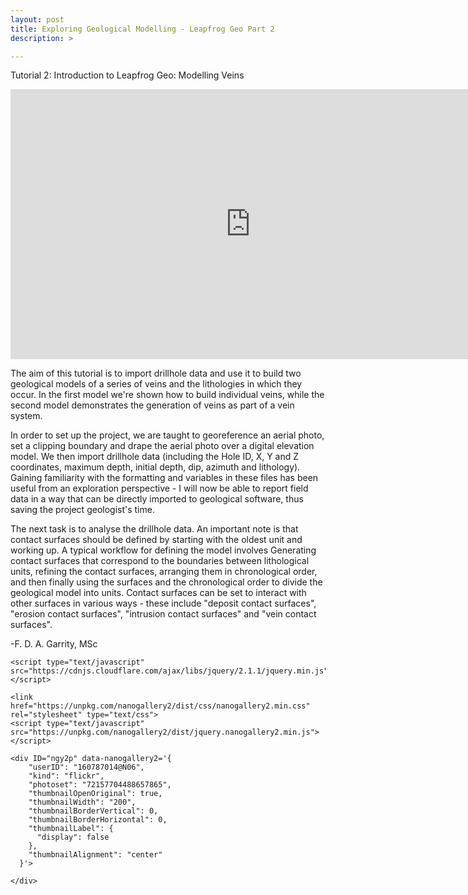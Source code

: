 ```yaml
---
layout: post
title: Exploring Geological Modelling - Leapfrog Geo Part 2
description: >

---
```

Tutorial 2: Introduction to Leapfrog Geo: Modelling Veins
<iframe frameborder="0" allowfullscreen="allowfullscreen" width="768" height="432" src="https://www.youtube.com/embed/B36YXn4n6zc?autoplay=1&loop=1&menu=0&controls=0&showinfo=0&autohide=1&playlist=B36YXn4n6zc"></iframe>

The aim of this tutorial is to import drillhole data and use it to build two geological models of a series of veins and
the lithologies in which they occur. In the first model we're shown how to build individual veins, while the second model demonstrates the generation of veins as part of a vein system.

In order to set up the project, we are taught to georeference an aerial photo, set a clipping boundary and drape the aerial photo over a digital elevation model. We then import drillhole data (including the Hole ID, X, Y and Z coordinates, maximum depth, initial depth, dip, azimuth and lithology). Gaining familiarity with the formatting and variables in these files has been useful from an exploration perspective - I will now be able to report field data in a way that can be directly imported to geological software, thus saving the project geologist's time.

The next task is to analyse the drillhole data. An important note is that contact surfaces should be defined by starting with the oldest unit and working up. A typical workflow for defining the model involves Generating contact surfaces that correspond to the boundaries between lithological units, refining the contact surfaces, arranging them in chronological order, and then finally using  the surfaces and the chronological order to divide the geological model into units. Contact surfaces can be set to interact with other surfaces in various ways - these include "deposit contact surfaces", "erosion contact surfaces", "intrusion contact surfaces" and "vein contact surfaces".

-F. D. A. Garrity, MSc

<html>
  <head>
  </head>
   </body>
   <script>
<!-- DC Flickr Feed Start -->
<div id="dc_jflickr_feed_container" style="width:80%;">
  <ul id="jflickr_cbox" class="dc_jflickr_thumbs"></ul>
</div>
<!-- DC Flickr Feed End -->
<div class="dc_clear"></div> <!-- line break/clear line --> 

<!-- DC Flickr Feed Settings --> 
<script type="text/javascript">
	$('#jflickr_cbox').jflickrfeed({
		limit: 16, // number of images to show
		qstrings: { id: '160787014@N06' // id of flickr gallery (use idgettr.com to get flickr gallery id)
		},
		// Small images: {{image_s}}
		// Medium images: {{image}}
		// Large images: {{image_b}}
		itemTemplate: '<li>' + '<a rel="colorbox" href="{{image_b}}" title="{{title}}">' + '<img src="{{image_s}}" alt="{{title}}" />' + '</a>' + '</li>'
	}, function(data) {
		$('#jflickr_cbox a').colorbox();
	});
</script>
</html>


<html>
  <head>
    <meta name="viewport" content="user-scalable=no, width=device-width, initial-scale=1, maximum-scale=1">

    <script type="text/javascript" src="https://cdnjs.cloudflare.com/ajax/libs/jquery/2.1.1/jquery.min.js"></script>

    <link href="https://unpkg.com/nanogallery2/dist/css/nanogallery2.min.css" rel="stylesheet" type="text/css">
    <script type="text/javascript" src="https://unpkg.com/nanogallery2/dist/jquery.nanogallery2.min.js"></script>

  </head>
  <body>
  
    <div ID="ngy2p" data-nanogallery2='{
        "userID": "160787014@N06",
        "kind": "flickr",
        "photoset": "72157704488657865",
        "thumbnailOpenOriginal": true,
        "thumbnailWidth": "200",
        "thumbnailBorderVertical": 0,
        "thumbnailBorderHorizontal": 0,
        "thumbnailLabel": {
          "display": false
        },
        "thumbnailAlignment": "center"
      }'>

    </div>
    
  </body>
</html>

